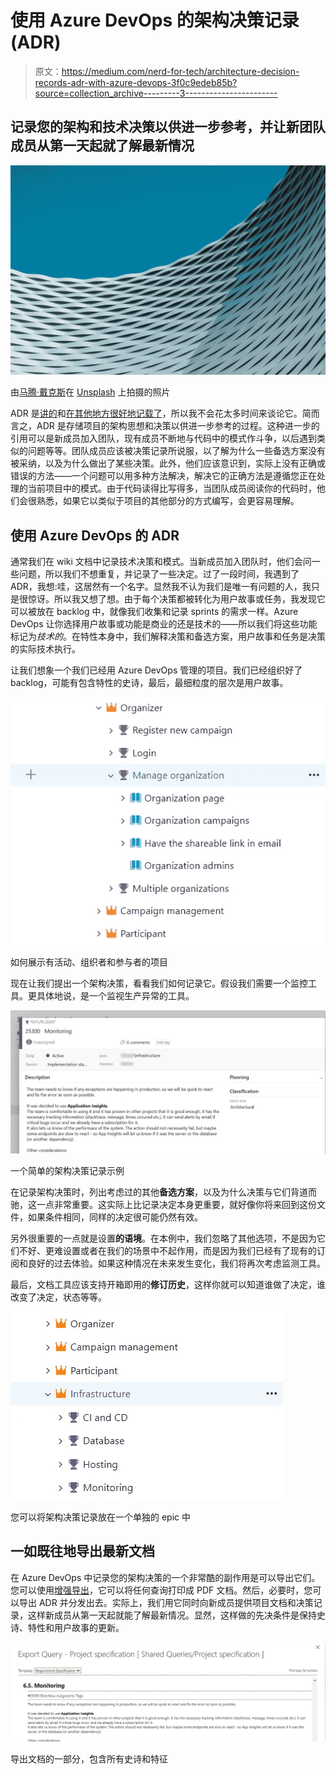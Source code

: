 # 使用 Azure DevOps 的架构决策记录(ADR)

> 原文：<https://medium.com/nerd-for-tech/architecture-decision-records-adr-with-azure-devops-3f0c9edeb85b?source=collection_archive---------3----------------------->

## 记录您的架构和技术决策以供进一步参考，并让新团队成员从第一天起就了解最新情况

![](img/4134e905e86f7b7572ec2725cadced2b.png)

由[马腾·戴克斯](https://unsplash.com/@maartendeckers?utm_source=medium&utm_medium=referral)在 [Unsplash](https://unsplash.com?utm_source=medium&utm_medium=referral) 上拍摄的照片

ADR 是[讲的](https://ardalis.com/getting-started-with-architecture-decision-records/)和[在其他地方很好地记载了](https://github.com/joelparkerhenderson/architecture_decision_record)，所以我不会花太多时间来谈论它。简而言之，ADR 是存储项目的架构思想和决策以供进一步参考的过程。这种进一步的引用可以是新成员加入团队，现有成员不断地与代码中的模式作斗争，以后遇到类似的问题等等。团队成员应该被决策记录所说服，以了解为什么一些备选方案没有被采纳，以及为什么做出了某些决策。此外，他们应该意识到，实际上没有正确或错误的方法——一个问题可以用多种方法解决，解决它的正确方法是遵循您正在处理的当前项目中的模式。由于代码读得比写得多，当团队成员阅读你的代码时，他们会很熟悉，如果它以类似于项目的其他部分的方式编写，会更容易理解。

## 使用 Azure DevOps 的 ADR

通常我们在 wiki 文档中记录技术决策和模式。当新成员加入团队时，他们会问一些问题，所以我们不想重复，并记录了一些决定。过了一段时间，我遇到了 ADR，我想:哇，这居然有一个名字。显然我不认为我们是唯一有问题的人，我只是很惊讶。所以我又想了想。由于每个决策都被转化为用户故事或任务，我发现它可以被放在 backlog 中，就像我们收集和记录 sprints 的需求一样。Azure DevOps 让你选择用户故事或功能是商业的还是技术的——所以我们将这些功能标记为*技术的*。在特性本身中，我们解释决策和备选方案，用户故事和任务是决策的实际技术执行。

让我们想象一个我们已经用 Azure DevOps 管理的项目。我们已经组织好了 backlog，可能有包含特性的史诗，最后，最细粒度的层次是用户故事。

![](img/2b8ab2e7a02550932cd42dfdb45c39a9.png)

如何展示有活动、组织者和参与者的项目

现在让我们提出一个架构决策，看看我们如何记录它。假设我们需要一个监控工具。更具体地说，是一个监视生产异常的工具。

![](img/b863a023008b1e681744bd9cc889233c.png)

一个简单的架构决策记录示例

在记录架构决策时，列出考虑过的其他**备选方案**，以及为什么决策与它们背道而驰，这一点非常重要。这实际上比记录决定本身更重要，就好像你将来回到这份文件，如果条件相同，同样的决定很可能仍然有效。

另外很重要的一点就是设置**的语境**。在本例中，我们忽略了其他选项，不是因为它们不好、更难设置或者在我们的场景中不起作用，而是因为我们已经有了现有的订阅和良好的过去体验。如果这种情况在未来发生变化，我们将再次考虑监测工具。

最后，文档工具应该支持开箱即用的**修订历史**，这样你就可以知道谁做了决定，谁改变了决定，状态等等。

![](img/23ab2d8890408ed555050791d0b942ea.png)

您可以将架构决策记录放在一个单独的 epic 中

## 一如既往地导出最新文档

在 Azure DevOps 中记录您的架构决策的一个非常酷的副作用是可以导出它们。
您可以使用[增强导出](https://marketplace.visualstudio.com/items?itemName=mskold.mskold-enhanced-export)，它可以将任何查询打印成 PDF 文档。然后，必要时，您可以导出 ADR 并分发出去。实际上，我们用它同时向新成员提供项目文档和决策记录，这样新成员从第一天起就能了解最新情况。显然，这样做的先决条件是保持史诗、特性和用户故事的更新。

![](img/956a7152d3d8edebfcb6466051b14422.png)

导出文档的一部分，包含所有史诗和特征
